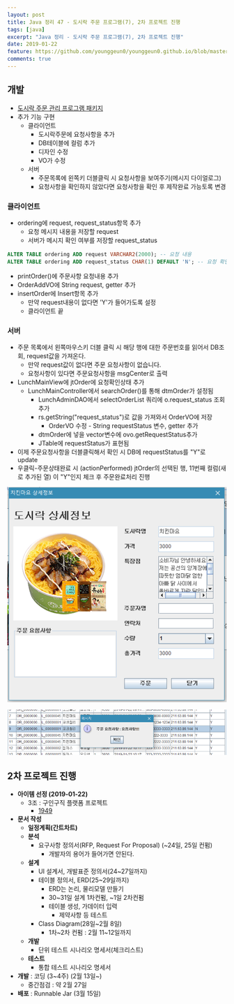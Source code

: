 ```yaml
---
layout: post
title: Java 정리 47 - 도시락 주문 프로그램(7), 2차 프로젝트 진행
tags: [java]
excerpt: "Java 정리 - 도시락 주문 프로그램(7), 2차 프로젝트 진행"
date: 2019-01-22
feature: https://github.com/younggeun0/younggeun0.github.io/blob/master/_posts/img/java/JavaImageFeature.png?raw=true
comments: true
---
```



## 개발

* [도시락 주문 관리 프로그램 패키지](https://github.com/younggeun0/SSangYoung/tree/master/dev/workspace/lunch_prj/src/kr/co/sist/lunch)
* 추가 기능 구현
  * 클라이언트
  	* 도시락주문에 요청사항을 추가
  	* DB테이블에 컬럼 추가
  	* 디자인 수정
  	* VO가 수정
  * 서버
  	* 주문목록에 왼쪽키 더블클릭 시 요청사항을 보여주기(메시지 다이얼로그)
  	* 요청사항을 확인하지 않았다면 요청사항을 확인 후 제작완료 가능토록 변경


### 클라이언트

* ordering에 request, request_status항목 추가
     * 요청 메시지 내용을 저장할 request
     * 서버가 메시지 확인 여부를 저장할 request_status

```sql
ALTER TABLE ordering ADD request VARCHAR2(2000); -- 요청 내용
ALTER TABLE ordering ADD request_status CHAR(1) DEFAULT 'N'; -- 요청 확인여부
```
* printOrder()에 주문사항 요청내용 추가
* OrderAddVO에 String request, getter 추가
* insertOrder에 Insert항목 추가
     * 만약 request내용이 없다면 'Y'가 들어가도록 설정
     * 클라이언트 끝

### 서버

* 주문 목록에서 왼쪽마우스키 더블 클릭 시 해당 행에 대한 주문번호를 읽어서 DB조회, request값을 가져온다.
     * 만약 request값이 없다면 주문 요청사항이 없습니다.
     * 요청사항이 있다면 주문요청사항을 msgCenter로 출력
* LunchMainView에 jtOrder에 요청확인상태 추가
     * LunchMainController에서 searchOrder()를 통해 dtmOrder가 설정됨
          * LunchAdminDAO에서 selectOrderList 쿼리에 o.request_status 조회 추가
          * rs.getString("request_status")로 값을 가져와서 OrderVO에 저장
               * OrderVO 수정 - String requestStatus 변수, getter 추가
          * dtmOrder에 넣을 vector변수에 ovo.getRequestStatus추가
          * JTable에 requestStatus가 표현됨
* 이제 주문요청사항을 더블클릭해서 확인 시 DB에 requestStatus를 "Y"로 update
* 우클릭-주문상태완료 시 (actionPerformed) jtOrder의 선택된 행, 11번째 컬럼(새로 추가된 열) 이 "Y"인지 체크 후 주문완료처리 진행


![01](https://github.com/younggeun0/younggeun0.github.io/blob/master/_posts/img/java/47/01.png?raw=true)

![02](https://github.com/younggeun0/younggeun0.github.io/blob/master/_posts/img/java/47/02.png?raw=true)



## 2차 프로젝트 진행

* **아이템 선정 (2019-01-22)** 
     * 3조 : 구인구직 플랫폼 프로젝트
       * [1949](https://github.com/younggeun0/1949)
* **문서 작성**
     * **일정계획(간트차트)**
     * **분석**
          * 요구사항 정의서(RFP, Request For Proposal) (~24일, 25일 컨펌)
               * 개발자의 용어가 들어가면 안된다.
     * **설계**
          * UI 설계서, 개발표준 정의서(24~27일까지)
          * 테이블 정의서, ERD(25~29일까지)
               * ERD는 논리, 물리모델 만들기
               * 30~31일 설계 1차컨펌, ~1일 2차컨펌 
               * 테이블 생성, 가데이터 입력
                    * 제약사항 등 테스트
          * Class Diagram(28일~2월 8일)
               * 1차~2차 컨펌 : 2월 11~12일까지
     * **개발**
          * 단위 테스트 시나리오 명세서(체크리스트)
     * **테스트**
          * 통합 테스트 시나리오 명세서
* **개발** : 코딩 (3~4주) (2월 13일~)
     * 중간점검 : 약 2월 27일
* **배포** : Runnable Jar (3월 15일)

